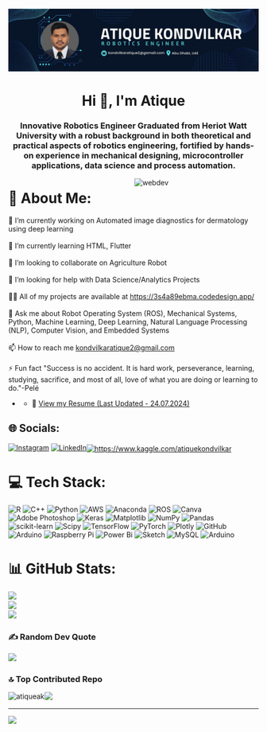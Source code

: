 ![logo](https://github.com/AtiqueAK/AtiqueAK/blob/main/Atique%20kondvilkar.jpg)
<h1 align="center">Hi 👋, I'm Atique </h1>
<h3 align="center">Innovative Robotics Engineer Graduated from Heriot Watt University with a robust background in both theoretical and practical aspects of robotics engineering, fortified by hands-on experience in mechanical designing, microcontroller applications, data science and process automation.</h3>

<img align="right" alt="webdev" width="250" src="https://i.graphicmama.com/uploads/2023/3/6414793b7befa-602a4f0ed6583-Flying%20Robot%20Cartoon%20Animated%20GIFs.gif">



# 💫 About Me:
🔭 I’m currently working on Automated image diagnostics for dermatology using deep learning<br><br>🌱 I’m currently learning HTML, Flutter<br><br>👯 I’m looking to collaborate on Agriculture Robot<br><br>🤝 I’m looking for help with Data Science/Analytics Projects<br><br>👨‍💻 All of my projects are available at https://3s4a89ebma.codedesign.app/<br><br>💬 Ask me about Robot Operating System (ROS), Mechanical Systems, Python, Machine Learning, Deep Learning, Natural Language Processing (NLP), Computer Vision, and Embedded Systems<br><br>📫 How to reach me kondvilkaratique2@gmail.com<br><br>⚡ Fun fact "Success is no accident. It is hard work, perseverance, learning, studying, sacrifice, and most of all, love of what you are doing or learning to do."-Pelé

- - 📄 [View my Resume (Last Updated - 24.07.2024)](https://drive.google.com/file/d/1WR1jVRUOQ0-eSzdvzOHh60MuZiJWkuTU/view?usp=sharing)


## 🌐 Socials:
[![Instagram](https://img.shields.io/badge/Instagram-%23E4405F.svg?logo=Instagram&logoColor=white)](https://instagram.com/_atique_ak) [![LinkedIn](https://img.shields.io/badge/LinkedIn-%230077B5.svg?logo=linkedin&logoColor=white)](https://linkedin.com/in/atique-kondvilkar)<a href="https://kaggle.com/atiquekondvilkar" target="blank"><img align="center" src="https://raw.githubusercontent.com/rahuldkjain/github-profile-readme-generator/master/src/images/icons/Social/kaggle.svg" alt="https://www.kaggle.com/atiquekondvilkar" height="30" width="40" /></a>

# 💻 Tech Stack:
![R](https://img.shields.io/badge/r-%23276DC3.svg?style=for-the-badge&logo=r&logoColor=white) ![C++](https://img.shields.io/badge/c++-%2300599C.svg?style=for-the-badge&logo=c%2B%2B&logoColor=white) ![Python](https://img.shields.io/badge/python-3670A0?style=for-the-badge&logo=python&logoColor=ffdd54) ![AWS](https://img.shields.io/badge/AWS-%23FF9900.svg?style=for-the-badge&logo=amazon-aws&logoColor=white) ![Anaconda](https://img.shields.io/badge/Anaconda-%2344A833.svg?style=for-the-badge&logo=anaconda&logoColor=white) ![ROS](https://img.shields.io/badge/ros-%230A0FF9.svg?style=for-the-badge&logo=ros&logoColor=white) ![Canva](https://img.shields.io/badge/Canva-%2300C4CC.svg?style=for-the-badge&logo=Canva&logoColor=white) ![Adobe Photoshop](https://img.shields.io/badge/adobe%20photoshop-%2331A8FF.svg?style=for-the-badge&logo=adobe%20photoshop&logoColor=white) ![Keras](https://img.shields.io/badge/Keras-%23D00000.svg?style=for-the-badge&logo=Keras&logoColor=white) ![Matplotlib](https://img.shields.io/badge/Matplotlib-%23ffffff.svg?style=for-the-badge&logo=Matplotlib&logoColor=black) ![NumPy](https://img.shields.io/badge/numpy-%23013243.svg?style=for-the-badge&logo=numpy&logoColor=white) ![Pandas](https://img.shields.io/badge/pandas-%23150458.svg?style=for-the-badge&logo=pandas&logoColor=white) ![scikit-learn](https://img.shields.io/badge/scikit--learn-%23F7931E.svg?style=for-the-badge&logo=scikit-learn&logoColor=white) ![Scipy](https://img.shields.io/badge/SciPy-%230C55A5.svg?style=for-the-badge&logo=scipy&logoColor=%white) ![TensorFlow](https://img.shields.io/badge/TensorFlow-%23FF6F00.svg?style=for-the-badge&logo=TensorFlow&logoColor=white) ![PyTorch](https://img.shields.io/badge/PyTorch-%23EE4C2C.svg?style=for-the-badge&logo=PyTorch&logoColor=white) ![Plotly](https://img.shields.io/badge/Plotly-%233F4F75.svg?style=for-the-badge&logo=plotly&logoColor=white) ![GitHub](https://img.shields.io/badge/github-%23121011.svg?style=for-the-badge&logo=github&logoColor=white) ![Arduino](https://img.shields.io/badge/-Arduino-00979D?style=for-the-badge&logo=Arduino&logoColor=white) ![Raspberry Pi](https://img.shields.io/badge/-RaspberryPi-C51A4A?style=for-the-badge&logo=Raspberry-Pi) ![Power Bi](https://img.shields.io/badge/power_bi-F2C811?style=for-the-badge&logo=powerbi&logoColor=black) ![Sketch](https://img.shields.io/badge/Sketch-FFB387?style=for-the-badge&logo=sketch&logoColor=black) ![MySQL](https://img.shields.io/badge/mysql-4479A1.svg?style=for-the-badge&logo=mysql&logoColor=white) ![Arduino](https://img.shields.io/badge/-Arduino-00979D?style=for-the-badge&logo=Arduino&logoColor=white)
# 📊 GitHub Stats:
![](https://github-readme-stats.vercel.app/api?username=AtiqueAK&theme=radical&hide_border=false&include_all_commits=true&count_private=false)<br/>
![](https://github-readme-streak-stats.herokuapp.com/?user=AtiqueAK&theme=radical&hide_border=false)<br/>
![](https://github-readme-stats.vercel.app/api/top-langs/?username=AtiqueAK&theme=radical&hide_border=false&include_all_commits=true&count_private=false&layout=compact)

### ✍️ Random Dev Quote
![](https://quotes-github-readme.vercel.app/api?type=horizontal&theme=tokyonight)

### 🔝 Top Contributed Repo
<p><img align="left" src="https://github-readme-stats.vercel.app/api/top-langs?username=atiqueak&show_icons=true&locale=en&layout=compact" alt="atiqueak" /></p>

![](https://github-contributor-stats.vercel.app/api?username=AtiqueAK&limit=5&theme=noctis_minimus&combine_all_yearly_contributions=true)

---
[![](https://visitcount.itsvg.in/api?id=AtiqueAK&icon=0&color=2)](https://visitcount.itsvg.in)


